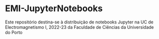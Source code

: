 # EMI-JupyterNotebooks
Este repositório destina-se à distribuição de notebooks Jupyter na UC de Electromagnetismo I, 2022-23 da Faculdade de Ciências da Universidade do Porto
